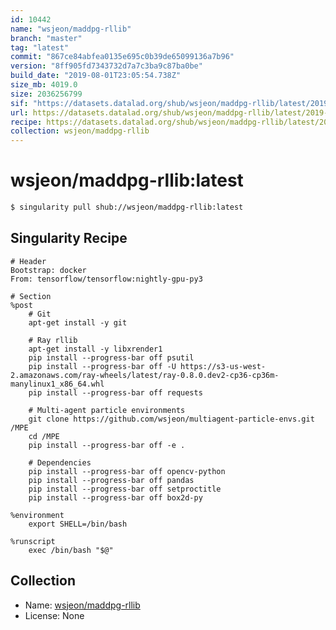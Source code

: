 ```yaml
---
id: 10442
name: "wsjeon/maddpg-rllib"
branch: "master"
tag: "latest"
commit: "867ce84abfea0135e695c0b39de65099136a7b96"
version: "8ff905fd7343732d7a7c3ba9c87ba0be"
build_date: "2019-08-01T23:05:54.738Z"
size_mb: 4019.0
size: 2036256799
sif: "https://datasets.datalad.org/shub/wsjeon/maddpg-rllib/latest/2019-08-01-867ce84a-8ff905fd/8ff905fd7343732d7a7c3ba9c87ba0be.sif"
url: https://datasets.datalad.org/shub/wsjeon/maddpg-rllib/latest/2019-08-01-867ce84a-8ff905fd/
recipe: https://datasets.datalad.org/shub/wsjeon/maddpg-rllib/latest/2019-08-01-867ce84a-8ff905fd/Singularity
collection: wsjeon/maddpg-rllib
---
```


# wsjeon/maddpg-rllib:latest

```bash
$ singularity pull shub://wsjeon/maddpg-rllib:latest
```

## Singularity Recipe

```singularity
# Header
Bootstrap: docker
From: tensorflow/tensorflow:nightly-gpu-py3

# Section
%post
    # Git
    apt-get install -y git

    # Ray rllib
    apt-get install -y libxrender1
    pip install --progress-bar off psutil
    pip install --progress-bar off -U https://s3-us-west-2.amazonaws.com/ray-wheels/latest/ray-0.8.0.dev2-cp36-cp36m-manylinux1_x86_64.whl
    pip install --progress-bar off requests

    # Multi-agent particle environments
    git clone https://github.com/wsjeon/multiagent-particle-envs.git /MPE
    cd /MPE
    pip install --progress-bar off -e .

    # Dependencies
    pip install --progress-bar off opencv-python
    pip install --progress-bar off pandas
    pip install --progress-bar off setproctitle
    pip install --progress-bar off box2d-py

%environment
    export SHELL=/bin/bash

%runscript
    exec /bin/bash "$@"
```

## Collection

 - Name: [wsjeon/maddpg-rllib](https://github.com/wsjeon/maddpg-rllib)
 - License: None


